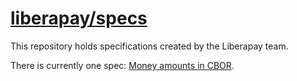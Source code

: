 # [liberapay/specs](https://github.com/liberapay/specs)

This repository holds specifications created by the Liberapay team.

There is currently one spec: [Money amounts in CBOR](cbor-money.md).
